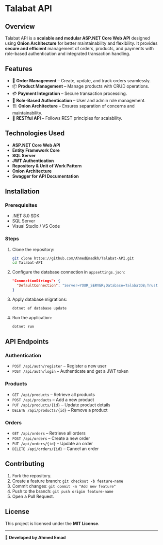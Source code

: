 # Talabat API

## Overview
Talabat API is a **scalable and modular ASP.NET Core Web API** designed using **Onion Architecture** for better maintainability and flexibility. It provides **secure and efficient** management of orders, products, and payments with role-based authentication and integrated transaction handling.

## Features
- 🛒 **Order Management** – Create, update, and track orders seamlessly.
- 📦 **Product Management** – Manage products with CRUD operations.
- 💳 **Payment Integration** – Secure transaction processing.
- 🔐 **Role-Based Authentication** – User and admin role management.
- 🏗 **Onion Architecture** – Ensures separation of concerns and maintainability.
- 📡 **RESTful API** – Follows REST principles for scalability.

## Technologies Used
- **ASP.NET Core Web API**
- **Entity Framework Core**
- **SQL Server**
- **JWT Authentication**
- **Repository & Unit of Work Pattern**
- **Onion Architecture**
- **Swagger for API Documentation**

## Installation
### Prerequisites
- .NET 8.0 SDK
- SQL Server
- Visual Studio / VS Code

### Steps
1. Clone the repository:
   ```sh
   git clone https://github.com/AhmedEmadkh/Talabat-API.git
   cd Talabat-API
   ```
2. Configure the database connection in `appsettings.json`:
   ```json
   "ConnectionStrings": {
     "DefaultConnection": "Server=YOUR_SERVER;Database=TalabatDB;Trusted_Connection=True;"
   }
   ```
3. Apply database migrations:
   ```sh
   dotnet ef database update
   ```
4. Run the application:
   ```sh
   dotnet run
   ```

## API Endpoints
### Authentication
- `POST /api/auth/register` – Register a new user
- `POST /api/auth/login` – Authenticate and get a JWT token

### Products
- `GET /api/products` – Retrieve all products
- `POST /api/products` – Add a new product
- `PUT /api/products/{id}` – Update product details
- `DELETE /api/products/{id}` – Remove a product

### Orders
- `GET /api/orders` – Retrieve all orders
- `POST /api/orders` – Create a new order
- `PUT /api/orders/{id}` – Update an order
- `DELETE /api/orders/{id}` – Cancel an order

## Contributing
1. Fork the repository.
2. Create a feature branch: `git checkout -b feature-name`
3. Commit changes: `git commit -m "Add new feature"`
4. Push to the branch: `git push origin feature-name`
5. Open a Pull Request.

## License
This project is licensed under the **MIT License**.

---

**🚀 Developed by Ahmed Emad**

